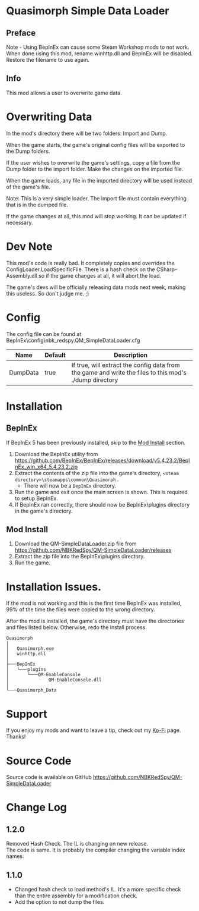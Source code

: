 # Quasimorph Simple Data Loader

## Preface
Note - Using BepInEx can cause some Steam Workshop mods to not work.
When done using this mod, rename winhttp.dll and BepInEx will be disabled.  Restore the filename to use again.

## Info

This mod allows a user to overwrite game data.


# Overwriting Data
In the mod's directory there will be two folders: Import and Dump.

When the game starts, the game's original config files will be exported to the Dump folders.

If the user wishes to overwrite the game's settings, copy a file from the Dump folder to the import folder.  Make the changes on the imported file.

When the game loads, any file in the imported directory will be used instead of the game's file.

Note: This is a very simple loader.  The import file must contain everything that is in the dumped file.

If the game changes at all, this mod will stop working.  It can be updated if necessary.

# Dev Note
This mod's code is really bad.  It completely copies and overrides the ConfigLoader.LoadSpecificFile.
There is a hash check on the CSharp-Assembly.dll so if the game changes at all, it will abort the load.

The game's devs will be officially releasing data mods next week, making this useless. So don't judge me. ;)

# Config

The config file can be found at BepInEx\config\nbk_redspy.QM_SimpleDataLoader.cfg

|Name|Default|Description|
|--|--|--|
|DumpData|true|If true, will extract the config data from the game and write the files to this mod's ./dump directory|


# Installation

## BepInEx

If BepInEx 5 has been previously installed, skip to the [Mod Install](#mod-install) section.

1. Download the BepInEx utility from https://github.com/BepInEx/BepInEx/releases/download/v5.4.23.2/BepInEx_win_x64_5.4.23.2.zip
2. Extract the contents of the zip file into the game's directory, ```<steam directory>\steamapps\common\Quasimorph``` .
    - There will now be a ``BepInEx`` directory.
3. Run the game and exit once the main screen is shown.  This is required to setup BepInEx.
4. If BepInEx ran correctly, there should now be BepInEx\plugins directory in the game's directory.

## Mod Install
1. Download the QM-SimpleDataLoader.zip file from https://github.com/NBKRedSpy/QM-SimpleDataLoader/releases
2. Extract the zip file into the BepInEx\plugins directory.
3. Run the game.


# Installation Issues.

If the mod is not working and this is the first time BepInEx was installed, 99% of the time the files were copied to the wrong directory.

After the mod is installed, the game's directory must have the directories and files listed below.  Otherwise, redo the install process.

```
Quasimorph
|
│   Quasimorph.exe
│   winhttp.dll
│   
├───BepInEx
│   └───plugins
│       └───QM-EnableConsole
│               QM-EnableConsole.dll
│               
└───Quasimorph_Data
```

# Support
If you enjoy my mods and want to leave a tip, check out my [Ko-Fi](url=https://ko-fi.com/nbkredspy71915) page.
Thanks!

# Source Code
Source code is available on GitHub https://github.com/NBKRedSpy/QM-SimpleDataLoader


# Change Log

## 1.2.0
Removed Hash Check.  The IL is changing on new release.  
The code is same.  It is probably the compiler changing the variable index names.


## 1.1.0

* Changed hash check to load method's IL.  It's a more specific check than the entire assembly for a modification check.
* Add the option to not dump the files.

